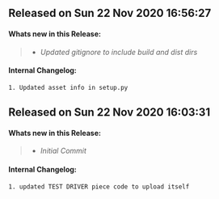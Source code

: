 ## Released on Sun 22 Nov 2020 16:56:27  

#### Whats new in this Release: 

>  * _Updated gitignore to include build and dist dirs_

#### Internal Changelog: 

    1. Updated asset info in setup.py



## Released on Sun 22 Nov 2020 16:03:31  

#### Whats new in this Release: 

>  * _Initial Commit_

#### Internal Changelog: 

    1. updated TEST DRIVER piece code to upload itself



